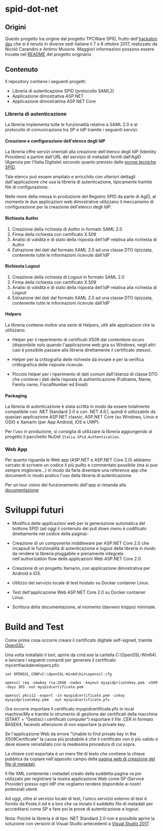 # spid-dot-net

## Origini
Questo progetto tra origine dal progetto TPCWare SPID, frutto dell'[hackaton day](https://hack.developers.italia.it/) che si è tenuto in diverse sedi italiane il 7 e 8 ottobre 2017, realizzato da Nicolò Carandini e Antimo Musone.
Maggiori informazioni possono essere trovate nel [README](https://github.com/mrcarbook/spid-dotnet-sdk/blob/sdk-core/README.md) del progetto originario.

## Contenuto
Il repository contiene i seguenti progetti:

- Libreria di autenticazione SPID (protocollo SAML2)
- Applicazione dimostrativa ASP.NET
- Applicazione dimostratima ASP.NET Core 

### Libreria di autenticazione

La libreria implementa tutte le funzionalità relative a SAML 2.0 e al protocollo di comunicazione tra SP e IdP tramite i seguenti servizi:

#### Creazione e configurazione dell'elenco degli IdP

La libreria offre servizi orientati alla creazione dell'elenco degli IdP (Identity Providers) a partire dall'URL del servizio di metadati forniti dall'AgID (Agenzia per l'Italia Digitale) secondo quanto previsto dalle [norme tecniche SPID](https://www.spid.gov.it/assets/res/AgID-SPID-InfoSP.pdf).

Tale elenco può essere ampliato e arricchito con ulteriori dettagli dall'applicazione che usa la libreria di autenticazione, tipicamente tramite file di configurazione.

Nelle more della messa in produzione del Registro SPID da parte di AgID, al momento le due applicazioni web dimostrative utilizzano il meccanismo di configurazione per la creazione dell'elenco degli IdP.

#### Richiesta Authn

1. Creazione della richiesta di Authn in formato SAML 2.0
2. Firma della richiesta con certificato X.509
3. Analisi di validità e di stato della risposta dell'IdP relativa alla richiesta di Authn
4. Estrazione dei dati dal formato XAML 2.0 ad una classe DTO tipizzata, contenente tutte le informazioni ricevute dall'IdP

#### Richiesta Logout

1. Creazione della richiesta di Logout in formato SAML 2.0
2. Firma della richiesta con certificato X.509
3. Analisi di validità e di stato della risposta dell'IdP relativa alla richiesta di Logout
4. Estrazione dei dati dal formato XAML 2.0 ad una classe DTO tipizzata, contenente tutte le informazioni ricevute dall'IdP

#### Helpers

La libreria contiene inoltre una serie di Helpers, utili alle applicazioni che la utilizzano:

- Helper per il reperimento di certificati X509 dal contenitore sicuro (disponibile solo quando l'applicazione web gira su Windows, negli altri casi è possibile passare alla libreria direttamente il certificato stesso).

- Helper per la crittografia delle richieste da inviare e per la verifica crittografica delle risposte ricevute.

- Piccolo helper per i riperimento di dati comuni dall'istanza di classe DTO che contiene i dati della risposta di authenticazione (Fullname, Name, Family name, FiscalNumber ed Email)

#### Packaging

La libreria di autenticazione è stata scritta in modo da essere totalmente compatibile con .NET Standard 2.0 e con .NET 4.6.1, quindi è utilizzabile da quasiasi applicazione ASP.NET classic, ASP.NET Core (su Windows, Linux e OSX) e Xamarin (per App Android, iOS e UWP).

Per l'uso in produzione, si consiglia di utilizzare la libreria aggiungendo al progetto il pacchetto NuGet `Italia.SPid.Authentication`.

### Web App

Per quanto riguarda le Web app (ASP.NET e ASP.NET Core 2.0) abbiamo cercato di scrivere un codice il più pulito e commentato possibile (ma si puo sempre migliorare...) in modo da farla diventare una reference app che documenti in modo pratico l'uso della libreria di autenticazione.

Per un tour visivo del funzionamento dell'app si rimanda alla [documentazione](https://github.com/ncarandini/spid-dotnet-sdk/blob/master/Docs/Web%20App%20(Classic)/Documentazione%20Wep%20App.pdf)

# Sviluppi futuri

- Modifica delle applicazioni web per la generazione automatica del bottone SPID (ad oggi il contenuto del pull down menu è codificato direttamente nel codice della pagina)-

- Creazione di un componente middleware per ASP.NET Core 2.0 che incapsuli le funzionalità di autenticazione e logout della libreria in modo da rendere la libreria pluggabile e pienamente integrata nell'authorization flow delle applicazioni Web ASP.NET Core 2.0.

- Creazione di un progetto Xamarin, con applicazione dimostrativa per Android e iOS.

- Utilizzo del servizio locale di test hostato su Docker container Linux.

- Test dell'applicazione Web ASP.NET Core 2.0 su Docker container Linux.

- Scrittura della documentazione, al momento (davvero troppo) minimale.

# Build and Test

Come prima cosa occorre creare il certificato digitale self-signed, tramite [OpenSSL](https://slproweb.com/products/Win32OpenSSL.html):

Una volta installato il tool, aprire da cmd.exe la cartella C:\OpenSSL-Win64\  e lanciare i seguenti comandi per generare il certificato mycerthackdevelopers.pfx:

	set OPENSSL_CONF=C:\OpenSSL-Win64\bin\openssl.cfg
	 
	openssl req -newkey rsa:2048 -nodes -keyout myspidprivatekey.pem -x509 -days 365 -out myspidcertificate.pem
	 
	openssl pkcs12 -export -in myspidcertificate.pem -inkey myspidprivatekey.pem  -out myspidcertificate.pfx

Ora occorre importare il certificato myspidcertificate.pfx in local machine/My e tramite lo strumento di gestione dei certificati della macchina (START + "Gestisci i certificati computer") esportare il file .CER in formato BASE64, facendo attenzione di non esportare la private key.

Se l'applicazione Web da errore "Unable to find private key in the X509Certificate" la causa più probabile è che il certificato non è più valido e deve essere reinstallato con la medesima procedura di cui sopra.

La chiave così esportata è un mero file di testo che contiene la chiave pubblica da copiare nell'apposito campo della [pagina web di creazione del file di metadati](https://backoffice-spidtest.apps.justcodeon.it/).

Il file XML contenente i metadati creato dalla suddetta pagina va poi utilizzato per registrare la nostra applicazione Web come SP (Service Provider) presso ogni IdP che vogliamo rendere disponibile ai nostri potenziali utenti.

Ad oggi, oltre al servizio locale di test, l'unico servizio esterno di test è fornito da Poste.it ed è a loro che va inviato il suddetto file di metadati per accreditarsi come SP e fare poi le prove di autenticazione e logout.

Nota: Poiché la libreria è di tipo .NET Standard 2.0 non è possibile aprire la soluzione con versioni di Visual Studio antecedenti a [Visual Studio 2017](https://www.visualstudio.com/it/downloads/).
